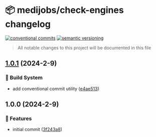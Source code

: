 # 📦 medijobs/check-engines changelog

[![conventional commits](https://img.shields.io/badge/conventional%20commits-1.0.0-yellow.svg)](https://conventionalcommits.org)
[![semantic versioning](https://img.shields.io/badge/semantic%20versioning-2.0.0-green.svg)](https://semver.org)

> All notable changes to this project will be documented in this file

## [1.0.1](https://github.com/medijobs/check-engines/compare/v1.0.0...v1.0.1) (2024-2-9)


### 🤖 Build System

* add conventional commit utility ([e4ae513](https://github.com/medijobs/check-engines/commit/e4ae513f34aa208b993cdaba93de2031692334bf))

## 1.0.0 (2024-2-9)


### 🍕 Features

* initial commit ([3f243a8](https://github.com/medijobs/check-engines/commit/3f243a88510d82edfa38510032272f97bfb0dd33))
